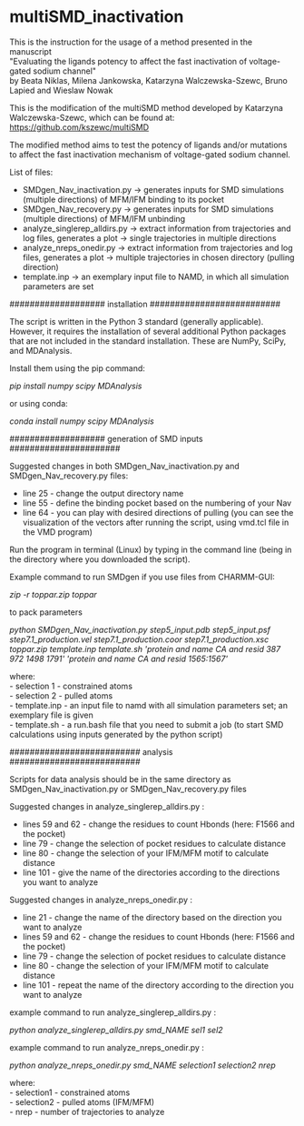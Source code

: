 # multiSMD_inactivation

This is the instruction for the usage of a method presented in the manuscript  
"Evaluating the ligands potency to affect the fast inactivation of voltage-gated sodium channel"  
by Beata Niklas, Milena Jankowska, Katarzyna Walczewska-Szewc, Bruno Lapied and Wieslaw Nowak  

This is the modification of the multiSMD method developed by Katarzyna Walczewska-Szewc, which can be found at: https://github.com/kszewc/multiSMD  

The modified method aims to test the potency of ligands and/or mutations to affect the fast inactivation mechanism of voltage-gated sodium channel.  
  
  
List of files:  
- SMDgen_Nav_inactivation.py -> generates inputs for SMD simulations (multiple directions) of MFM/IFM binding to its pocket  
- SMDgen_Nav_recovery.py -> generates inputs for SMD simulations (multiple directions) of MFM/IFM unbinding  
- analyze_singlerep_alldirs.py -> extract information from trajectories and log files, generates a plot -> single trajectories in multiple directions  
- analyze_nreps_onedir.py -> extract information from trajectories and log files, generates a plot -> multiple trajectories in chosen directory (pulling direction)  
- template.inp -> an exemplary input file to NAMD, in which all simulation parameters are set  
  
  
################### installation ##########################
  
  
The script is written in the Python 3 standard (generally applicable).  
However, it requires the installation of several additional Python packages that are not included in the standard installation. These are NumPy, SciPy, and MDAnalysis.  
  
Install them using the pip command:  

*pip install numpy scipy MDAnalysis*  
  
or using conda:  
  
*conda install numpy scipy MDAnalysis*  
  

################### generation of SMD inputs ######################  

  
Suggested changes in both SMDgen_Nav_inactivation.py and SMDgen_Nav_recovery.py files:  
- line 25 - change the output directory name  
- line 55 - define the binding pocket based on the numbering of your Nav  
- line 64 - you can play with desired directions of pulling (you can see the visualization of the vectors after running the script, using vmd.tcl file in the VMD program)  
  

Run the program in terminal (Linux) by typing in the command line (being in the directory where you downloaded the script).  

Example command to run SMDgen if you use files from CHARMM-GUI:  

*zip -r toppar.zip toppar*  

to pack parameters  

*python SMDgen_Nav_inactivation.py step5_input.pdb step5_input.psf step7.1_production.vel step7.1_production.coor step7.1_production.xsc toppar.zip template.inp template.sh
'protein and name CA and resid 387 972 1498 1791' 'protein and name CA and resid 1565:1567'*  


  where:  
	- selection 1 - constrained atoms  
	- selection 2 - pulled atoms  
	- template.inp - an input file to namd with all simulation parameters set; an exemplary file is given  
	- template.sh - a run.bash file that you need to submit a job (to start SMD calculations using inputs generated by the python script)  
  

########################## analysis ##########################  

  
Scripts for data analysis should be in the same directory as SMDgen_Nav_inactivation.py or SMDgen_Nav_recovery.py files  

Suggested changes in analyze_singlerep_alldirs.py :  
- lines 59 and 62 - change the residues to count Hbonds (here: F1566 and the pocket)  
- line 79 - change the selection of pocket residues to calculate distance  
- line 80 - change the selection of your IFM/MFM motif to calculate distance  
- line 101 - give the name of the directories according to the directions you want to analyze  
  
Suggested changes in analyze_nreps_onedir.py :  
- line 21 - change the name of the directory based on the direction you want to analyze  
- lines 59 and 62 - change the residues to count Hbonds (here: F1566 and the pocket)  
- line 79 - change the selection of pocket residues to calculate distance  
- line 80 - change the selection of your IFM/MFM motif to calculate distance  
- line 101 - repeat the name of the directory according to the direction you want to analyze  

example command to run analyze_singlerep_alldirs.py :  

*python analyze_singlerep_alldirs.py smd_NAME sel1 sel2*  

  
example command to run analyze_nreps_onedir.py :  

*python analyze_nreps_onedir.py smd_NAME selection1 selection2 nrep*  

  where:  
	- selection1 - constrained atoms  
	- selection2 - pulled atoms (IFM/MFM)  
	- nrep - number of trajectories to analyze  
  
